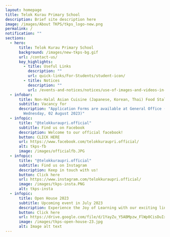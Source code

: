 ```yaml
---
layout: homepage
title: Telok Kurau Primary School
description: Brief site description here
image: /images/About TKPS/tkps_logo-new.png
permalink: /
notification: ""
sections:
  - hero:
      title: Telok Kurau Primary School
      background: /images/new-tkps-bg.gif
      url: /contact-us/
      key_highlights:
        - title: Useful Links
          description: ""
          url: quick-links/For-Students/student-icon/
        - title: Notices
          description: ""
          url: /events-and-notices/notices/use-of-images-and-videos-in-publication/
  - infobar:
      title: Non-Halal Asian Cuisine (Japanese, Korean, Thai) Food Stall
      subtitle: Vacancy for
      description: "Application Forms are available at General Office (Closing Date:
        Wednesday, 02 August 2023)"
  - infopic:
      title: "@telokkuraupri.official"
      subtitle: Find us on Facebook
      description: Welcome to our official facebook!
      button: CLICK HERE
      url: https://www.facebook.com/telokkuraupri.official/
      alt: tkps-fb
      image: /images/officialfb.JPG
  - infopic:
      title: "@telokkuraupri.official"
      subtitle: Find us on Instagram
      description: Keep in touch with us!
      button: Click here
      url: https://www.instagram.com/telokkuraupri.official/
      image: /images/tkps-insta.PNG
      alt: tkps-insta
  - infopic:
      title: Open House 2023
      subtitle: Upcoming event in July 2023
      description: Experience the Joy of Learning with our exciting line-up of activities.
      button: Click here
      url: https://drive.google.com/file/d/1YayZu_Y5ABMpzw_FlWp0CisDuIx2L3sF/view?usp=sharing
      image: /images/tkps-open-house-23.jpg
      alt: Image alt text
---
```

